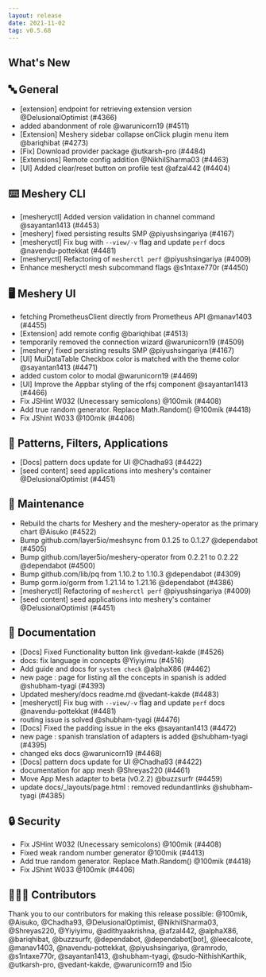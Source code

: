 ```yaml
---
layout: release
date: 2021-11-02
tag: v0.5.68
---
```


## What's New
## 🔤 General
- [extension] endpoint for retrieving extension version @DelusionalOptimist (#4366)
- added abandonment of role @warunicorn19 (#4511)
- [Extension] Meshery sidebar collapse onClick plugin menu item @bariqhibat (#4273)
- [Fix] Download provider package  @utkarsh-pro (#4484)
- [Extensions] Remote config addition @NikhilSharma03 (#4463)
- [UI] Added clear/reset button on profile test @afzal442 (#4404)

## ⌨️ Meshery CLI

- [mesheryctl] Added version validation in channel command @sayantan1413 (#4453)
- [meshery] fixed persisting results SMP @piyushsingariya (#4167)
- [mesheryctl] Fix bug with `--view/-v` flag and update `perf` docs @navendu-pottekkat (#4481)
- [mesheryctl] Refactoring of `mesherctl perf` @piyushsingariya (#4009)
- Enhance mesheryctl mesh subcommand flags @s1ntaxe770r (#4450)

## 🖥 Meshery UI

- fetching PrometheusClient directly from Prometheus API  @manav1403 (#4455)
- [Extension] add remote config @bariqhibat (#4513)
- temporarily removed the connection wizard @warunicorn19 (#4509)
- [meshery] fixed persisting results SMP @piyushsingariya (#4167)
- [UI] MuiDataTable Checkbox color is matched with the theme color @sayantan1413 (#4471)
- added custom color to modal @warunicorn19 (#4469)
- [UI] Improve the Appbar styling of the rfsj component @sayantan1413 (#4466)
- Fix JSHint W032 (Unecessary semicolons) @100mik (#4408)
- Add true random generator. Replace Math.Random() @100mik (#4418)
- Fix JShint W033  @100mik (#4406)

## 🔋 Patterns, Filters, Applications

- [Docs] pattern docs update for UI @Chadha93 (#4422)
- [seed content] seed applications into meshery's container @DelusionalOptimist (#4451)

## 🧰 Maintenance

- Rebuild the charts for Meshery and the meshery-operator as the primary chart @Aisuko (#4522)
- Bump github.com/layer5io/meshsync from 0.1.25 to 0.1.27 @dependabot (#4505)
- Bump github.com/layer5io/meshery-operator from 0.2.21 to 0.2.22 @dependabot (#4500)
- Bump github.com/lib/pq from 1.10.2 to 1.10.3 @dependabot (#4309)
- Bump gorm.io/gorm from 1.21.14 to 1.21.16 @dependabot (#4386)
- [mesheryctl] Refactoring of `mesherctl perf` @piyushsingariya (#4009)
- [seed content] seed applications into meshery's container @DelusionalOptimist (#4451)

## 📖 Documentation

- [Docs] Fixed Functionality button link @vedant-kakde (#4526)
- docs: fix language in concepts @Yiyiyimu (#4516)
- Add guide and docs for `system check` @alphaX86 (#4462)
- new page : page for listing all the concepts in spanish is added @shubham-tyagi (#4393)
- Updated meshery/docs readme.md @vedant-kakde (#4483)
- [mesheryctl] Fix bug with `--view/-v` flag and update `perf` docs @navendu-pottekkat (#4481)
- routing issue is solved @shubham-tyagi (#4476)
- [Docs] Fixed the padding issue in the eks @sayantan1413 (#4472)
- new page : spanish translation of adapters is added @shubham-tyagi (#4395)
- changed eks docs @warunicorn19 (#4468)
- [Docs] pattern docs update for UI @Chadha93 (#4422)
- documentation for app mesh  @Shreyas220 (#4461)
- Move App Mesh adapter to beta (v0.2.2) @buzzsurfr (#4459)
- update docs/_layouts/page.html : removed redundantlinks @shubham-tyagi (#4385)

## 🔒 Security

- Fix JSHint W032 (Unecessary semicolons) @100mik (#4408)
- Fixed weak random number generator @100mik (#4413)
- Add true random generator. Replace Math.Random() @100mik (#4418)
- Fix JShint W033  @100mik (#4406)

## 👨🏽‍💻 Contributors

Thank you to our contributors for making this release possible:
@100mik, @Aisuko, @Chadha93, @DelusionalOptimist, @NikhilSharma03, @Shreyas220, @Yiyiyimu, @adithyaakrishna, @afzal442, @alphaX86, @bariqhibat, @buzzsurfr, @dependabot, @dependabot[bot], @leecalcote, @manav1403, @navendu-pottekkat, @piyushsingariya, @ramrodo, @s1ntaxe770r, @sayantan1413, @shubham-tyagi, @sudo-NithishKarthik, @utkarsh-pro, @vedant-kakde, @warunicorn19 and l5io
